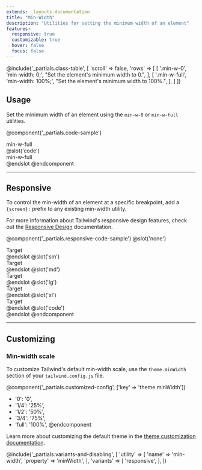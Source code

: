 ```yaml
---
extends: _layouts.documentation
title: "Min-Width"
description: "Utilities for setting the minimum width of an element"
features:
  responsive: true
  customizable: true
  hover: false
  focus: false
---
```


@include('_partials.class-table', [
  'scroll' => false,
  'rows' => [
    [
      '.min-w-0',
      'min-width: 0;',
      "Set the element's minimum width to 0.",
    ],
    [
      '.min-w-full',
      'min-width: 100%;',
      "Set the element's minimum width to 100%.",
    ],
  ]
])

## Usage

Set the minimum width of an element using the `min-w-0` or `min-w-full` utilities.

@component('_partials.code-sample')
<div class="w-24 min-w-full text-center p-6 bg-gray-300">
  min-w-full
</div>
@slot('code')
<div class="w-24 min-w-full ...">
  min-w-full
</div>
@endslot
@endcomponent

---

## Responsive

To control the min-width of an element at a specific breakpoint, add a `{screen}:` prefix to any existing min-width utility.

For more information about Tailwind's responsive design features, check out the [Responsive Design](/docs/responsive-design) documentation.

@component('_partials.responsive-code-sample')
@slot('none')
<div class="w-24 min-w-0 text-center p-6 bg-gray-300">
  Target
</div>
@endslot
@slot('sm')
<div class="w-24 min-w-full text-center p-6 bg-gray-300">
  Target
</div>
@endslot
@slot('md')
<div class="w-24 min-w-0 text-center p-6 bg-gray-300">
  Target
</div>
@endslot
@slot('lg')
<div class="w-24 min-w-full text-center p-6 bg-gray-300">
  Target
</div>
@endslot
@slot('xl')
<div class="w-24 min-w-0 text-center p-6 bg-gray-300">
  Target
</div>
@endslot
@slot('code')
<div class="w-24 none:min-w-0 sm:min-w-full md:min-w-0 lg:min-w-full xl:min-w-0 ...">
  <!-- ... -->
</div>
@endslot
@endcomponent

---

## Customizing

### Min-width scale

To customize Tailwind's default min-width scale, use the `theme.minWidth` section of your `tailwind.config.js` file.

@component('_partials.customized-config', ['key' => 'theme.minWidth'])
+ '0': '0',
+ '1/4': '25%',
+ '1/2': '50%',
+ '3/4': '75%',
+ 'full': '100%',
@endcomponent

Learn more about customizing the default theme in the [theme customization documentation](/docs/theme#customizing-the-default-theme).

@include('_partials.variants-and-disabling', [
    'utility' => [
        'name' => 'min-width',
        'property' => 'minWidth',
    ],
    'variants' => [
        'responsive',
    ],
])
